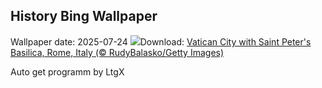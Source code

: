 ## History Bing Wallpaper
Wallpaper date: 2025-07-24
![](https://www.bing.com/th?id=OHR.VaticanCity_EN-CA5754198361_UHD.jpg&w=1000)Download: [Vatican City with Saint Peter's Basilica, Rome, Italy (© RudyBalasko/Getty Images)](https://www.bing.com/th?id=OHR.VaticanCity_EN-CA5754198361_UHD.jpg)

Auto get programm by LtgX
